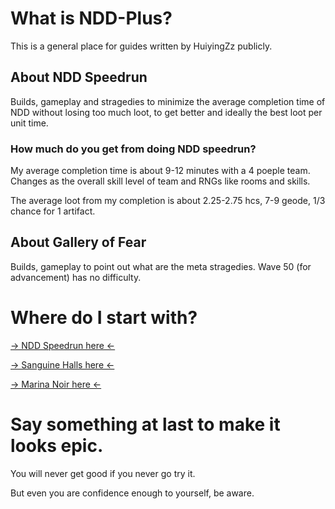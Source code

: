 # What is NDD-Plus?
This is a general place for guides written by HuiyingZz publicly.

## About NDD Speedrun

Builds, gameplay and stragedies to minimize the average completion time of NDD without losing too much loot, to get better and ideally the best loot per unit time.

### How much do you get from doing NDD speedrun?

My average completion time is about 9-12 minutes with a 4 poeple team. Changes as the overall skill level of team and RNGs like rooms and skills.

The average loot from my completion is about 2.25-2.75 hcs, 7-9 geode, 1/3 chance for 1 artifact.

## About Gallery of Fear

Builds, gameplay to point out what are the meta stragedies. Wave 50 (for advancement) has no difficulty.

# Where do I start with?

[-> NDD Speedrun here <-](https://github.com/HuiyingZz/NDDPlus/wiki/NDD-Speedrun)

[-> Sanguine Halls here <-](https://github.com/HuiyingZz/NDDPlus/wiki/Sanguine-Halls)

[-> Marina Noir here <-](https://github.com/HuiyingZz/NDDPlus/wiki/Marina-Noir)

# Say something at last to make it looks epic.

You will never get good if you never go try it.

But even you are confidence enough to yourself, be aware.
